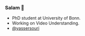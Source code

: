 ### Salam 👋

 - PhD student at University of Bonn.
 - Working on Video Understanding.
 - [@yassersouri](https://twitter.com/yassersouri/)
